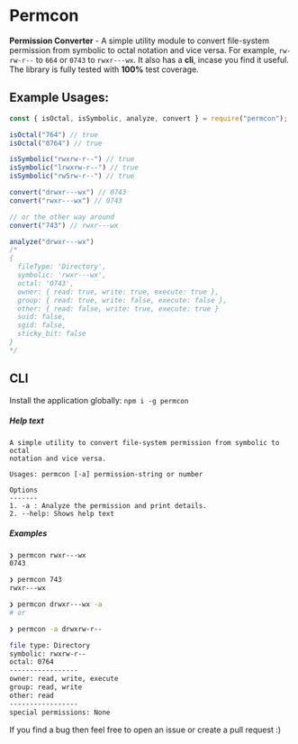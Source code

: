 # Permcon

__Permission Converter__ - A simple utility module to convert file-system
permission from symbolic to octal notation and vice versa. For example,
`rw-rw-r--` to `664` or `0743` to `rwxr---wx`. It also has a __cli__, incase you
find it useful.  The library is fully tested with __100%__ test coverage. 

Example Usages:
-----

```javascript
const { isOctal, isSymbolic, analyze, convert } = require("permcon");

isOctal("764") // true
isOctal("0764") // true

isSymbolic("rwxrw-r--") // true
isSymbolic("lrwxrw-r--") // true
isSymbolic("rwSrw-r--") // true

convert("drwxr---wx") // 0743
convert("rwxr---wx") // 0743

// or the other way around
convert("743") // rwxr---wx

analyze("drwxr---wx")
/*
{
  fileType: 'Directory',
  symbolic: 'rwxr---wx',
  octal: '0743',
  owner: { read: true, write: true, execute: true },
  group: { read: true, write: false, execute: false },
  other: { read: false, write: true, execute: true }
  suid: false,
  sgid: false,
  sticky_bit: false
}
*/
```

CLI
----
Install the application globally: `npm i -g permcon`

##### Help text
```
A simple utility to convert file-system permission from symbolic to octal
notation and vice versa.

Usages: permcon [-a] permission-string or number

Options
-------
1. -a : Analyze the permission and print details.
2. --help: Shows help text
```
##### Examples
```bash
❯ permcon rwxr---wx    
0743

❯ permcon 743      
rwxr---wx

❯ permcon drwxr---wx -a                                 
# or

❯ permcon -a drwxrw-r--

file type: Directory
symbolic: rwxrw-r--
octal: 0764
-----------------
owner: read, write, execute
group: read, write
other: read
-----------------
special permissions: None
```

If you find a bug then feel free to open an issue or create a pull request :)
